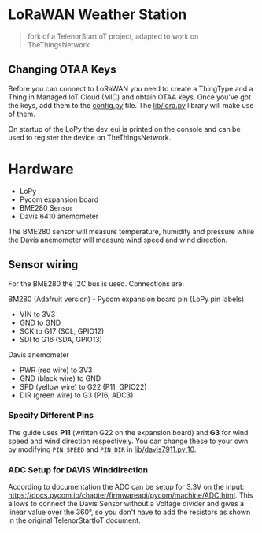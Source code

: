 # LoRaWAN Weather Station

> fork of a TelenorStartIoT project, adapted to work on TheThingsNetwork

## Changing OTAA Keys

Before you can connect to LoRaWAN you need to create a ThingType and a Thing in Managed IoT Cloud (MIC) and obtain OTAA keys. Once you've got the keys, add them to the [config.py](https://github.com/roadfox/lorawan-weather-station/blob/master/config.py) file. The [lib/lora.py](https://github.com/roadfox/lorawan-weather-station/blob/master/lib/lora.py) library will make use of them.

On startup of the LoPy the dev_eui is printed on the console and can be used to register the device on TheThingsNetwork.

# Hardware

- LoPy
- Pycom expansion board
- BME280 Sensor
- Davis 6410 anemometer

The BME280 sensor will measure temperature, humidity and pressure while the Davis anemometer will measure wind speed and wind direction.

## Sensor wiring

For the BME280 the I2C bus is used. Connections are:

BM280 (Adafruit version) - Pycom expansion board pin (LoPy pin labels)

 - VIN to 3V3
 - GND to GND
 - SCK to G17 (SCL, GPIO12)
 - SDI to G16 (SDA, GPIO13)

Davis anemometer

 - PWR (red wire) to 3V3
 - GND (black wire) to GND
 - SPD (yellow wire) to G22 (P11, GPIO22)
 - DIR (green wire) to G3 (P16, ADC3)

### Specify Different Pins

The guide uses **P11** (written G22 on the expansion board) and **G3** for wind speed and wind direction respectively.
You can change these to your own by modifying `PIN_SPEED` and `PIN_DIR` in [lib/davis7911.py:10](https://github.com/roadfox/lorawan-weather-station/blob/master/lib/davis7911.py#L10).

### ADC Setup for DAVIS Winddirection

According to documentation the ADC can be setup for 3.3V on the input: https://docs.pycom.io/chapter/firmwareapi/pycom/machine/ADC.html.
This allows to connect the Davis Sensor without a Voltage divider and gives a linear value over the 360°, so you don't have to add the resistors as shown in the original TelenorStartIoT document.
